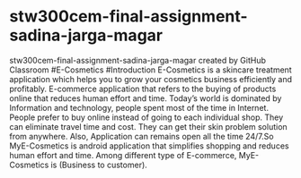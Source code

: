 # stw300cem-final-assignment-sadina-jarga-magar
stw300cem-final-assignment-sadina-jarga-magar created by GitHub Classroom
#E-Cosmetics
#Introduction
E-Cosmetics is a skincare treatment application which helps you to grow your cosmetics business efficiently and profitably. 
E-commerce application that refers to the buying of products online that reduces human effort and time. 
Today’s world is dominated by Information and technology, people spent most of the time in Internet. 
People prefer to buy online instead of going to each individual shop.
They can eliminate travel time and cost. They can get their skin problem solution from anywhere.
Also, Application can remains open all the time 24/7.So MyE-Cosmetics is android application that simplifies shopping and 
reduces human effort and time. Among different type of E-commerce, MyE-Cosmetics is (Business to customer).

